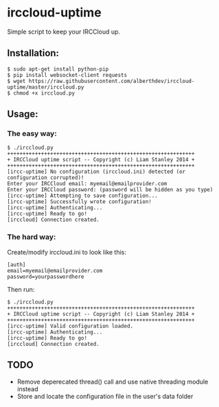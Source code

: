 irccloud-uptime
===============
Simple script to keep your IRCCloud up.

Installation:
-------------

    $ sudo apt-get install python-pip
    $ pip install websocket-client requests
    $ wget https://raw.githubusercontent.com/alberthdev/irccloud-uptime/master/irccloud.py
    $ chmod +x irccloud.py

Usage:
------

### The easy way:

    $ ./irccloud.py
    +++++++++++++++++++++++++++++++++++++++++++++++++++++++++++++
    + IRCCloud uptime script -- Copyright (c) Liam Stanley 2014 +
    +++++++++++++++++++++++++++++++++++++++++++++++++++++++++++++
    [ircc-uptime] No configuration (irccloud.ini) detected (or configuration corrupted)!
    Enter your IRCCloud email: myemail@emailprovider.com
    Enter your IRCCloud password: (password will be hidden as you type)
    [ircc-uptime] Attempting to save configuration...
    [ircc-uptime] Successfully wrote configuration!
    [ircc-uptime] Authenticating...
    [ircc-uptime] Ready to go!
    [irccloud] Connection created.

### The hard way:

Create/modify irccloud.ini to look like this:

    [auth]
    email=myemail@emailprovider.com
    password=yourpasswordhere

Then run:

    $ ./irccloud.py
    +++++++++++++++++++++++++++++++++++++++++++++++++++++++++++++
    + IRCCloud uptime script -- Copyright (c) Liam Stanley 2014 +
    +++++++++++++++++++++++++++++++++++++++++++++++++++++++++++++
    [ircc-uptime] Valid configuration loaded.
    [ircc-uptime] Authenticating...
    [ircc-uptime] Ready to go!
    [irccloud] Connection created.

TODO
----

  * Remove deperecated thread() call and use native threading module
    instead
  * Store and locate the configuration file in the user's data folder
